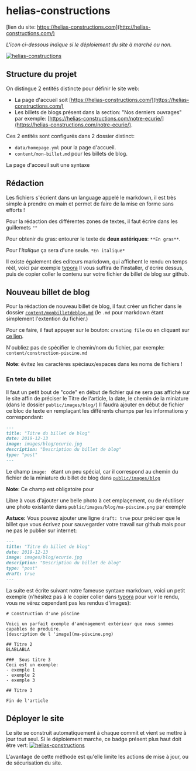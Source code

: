 # helias-constructions
[lien du site: https://helias-constructions.com](http://helias-constructions.com/)

*L'icon ci-dessous indique si le déploiement du site à marché ou non.*

[![helias-constructions](https://circleci.com/gh/Dauliac/helias-constructions.svg?style=svg)](https://helias-constructions.com/)

## Structure du projet
On distingue 2 entités distincte pour définir le site web:
- La page d'accueil soit [https://helias-constructions.com/](https://helias-constructions.com/)
- Les billets de blogs présent dans la section: "Nos derniers ouvrages" par exemple: [https://helias-constructions.com/notre-ecurie/](https://helias-constructions.com/notre-ecurie/).

Ces 2 entités sont configurés dans 2 dossier distinct:
- `data/homepage.yml` pour la page d'accueil.
- `content/mon-billet.md` pour les billets de blog.


La page d'acceuil suit une syntaxe
## Rédaction
Les fichiers s'écrient dans un language appelé le markdown, il est très simple à prendre en main et permet de faire de la mise en forme sans efforts !

Pour la rédaction des différentes zones de textes, il faut écrire dans les guillemets `""`

Pour obtenir du gras: entourer le texte de **deux astériques**: `**En gras**`.

Pour l'*italique* ça sera d'une seule. `*En italique*`

Il existe également des editeurs markdown, qui affichent le rendu en temps réél, voici par exemple [typora](https://typora.io/#download)
Il vous suffira de l'installer, d'écrire dessus, puis de copier coller le contenu sur votre fichier de billet de blog sur github.

## Nouveau billet de blog
Pour la rédaction de nouveau billet de blog, il faut créer un ficher dans le dossier [`content/monbilletdeblog.md`](./content/) (le `.md` pour markdown étant simplement l'extention du fichier.)

Pour ce faire, il faut appuyer sur le bouton: `creating file` ou en cliquant sur [ce lien](https://github.com/Dauliac/helias-constructions/new/master).

N'oubliez pas de spécifier le chemin/nom du fichier, par exemple:  `content/construction-piscine.md`

**Note**: évitez les caractères spéciaux/espaces dans les noms de fichiers !

### En tete du billet
Il faut un petit bout de "code" en début de fichier qui ne sera pas affiché sur le site affin de préciser le Titre de l'article, la date, le chemin de la miniature (dans le dossier `public/images/blog/`)
Il faudra ajouter en début de fichier ce bloc de texte en remplaçant les différents champs par les informations y correspondant:
```markdown
---
title: "Titre du billet de blog"
date: 2019-12-13
image: images/blog/ecurie.jpg
description: "Description du billet de blog"
type: "post"
---
```

Le champ `image: ` étant un peu spécial, car il correspond au chemin du fichier de la miniature du billet de blog dans [`public/images/blog`](./public/images/blog/)

**Note**: Ce champ est obligatoire pour

Libre à vous d'ajouter une belle photo à cet emplaçement, ou de réutiliser une photo existante dans `public/images/blog/ma-piscine.png` par exemple

**Astuce:** Vous pouvez ajouter une ligne `draft: true` pour préciser que le billet que vous écrivez pour sauvegarder votre travail sur github mais pour ne pas le publier sur internet:

```markdown
---
title: "Titre du billet de blog"
date: 2019-12-13
image: images/blog/ecurie.jpg
description: "Description du billet de blog"
type: "post"
draft: true
---
```


La suite est écrite suivant notre fameuse syntaxe markdown, voici un petit exemple (n'hésitez pas à le copier coller dans [typora](https://typora.io/#download) pour voir le rendu, vous ne vérez cependant pas les rendus d'images):

```makdown
# Construction d'une piscine

Voici un parfait exemple d'aménagement extérieur que nous sommes capables de produire.
[description de l 'image](ma-piscine.png)

## Titre 2
BLABLABLA

###  Sous titre 3
Ceci est un exemple:
- exemple 1
- exemple 2
- exemple 3

## Titre 3

Fin de l'article

```

## Déployer le site
Le site se construit automatiquement à chaque commit et vient se mettre à jour tout seul.
Si le déploiement marche, ce badge présent plus haut doit être vert: [![helias-constructions](https://circleci.com/gh/Dauliac/helias-constructions.svg?style=svg)](https://helias-constructions.com/)

L'avantage de cette méthode est qu'elle limite les actions de mise à jour, ou de sécurisation du site.

